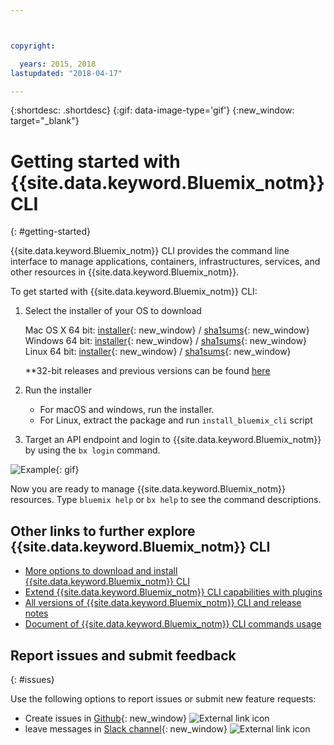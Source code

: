 ```yaml
---



copyright:

  years: 2015, 2018
lastupdated: "2018-04-17"

---
```



{:shortdesc: .shortdesc}
{:gif: data-image-type='gif'}
{:new_window: target="_blank"}


# Getting started with {{site.data.keyword.Bluemix_notm}} CLI
{: #getting-started}

{{site.data.keyword.Bluemix_notm}} CLI provides the command line interface to manage applications, containers, infrastructures, services, and other resources in {{site.data.keyword.Bluemix_notm}}. 

To get started with {{site.data.keyword.Bluemix_notm}} CLI:

1. Select the installer of your OS to download
   
   Mac OS X 64 bit: [installer](https://clis.ng.bluemix.net/download/bluemix-cli/latest/osx){: new_window} / [sha1sums](https://clis.ng.bluemix.net/download/bluemix-cli/latest/osx/checksum){: new_window} <br>
   Windows 64 bit: [installer](https://clis.ng.bluemix.net/download/bluemix-cli/latest/win64){: new_window} / [sha1sums](https://clis.ng.bluemix.net/download/bluemix-cli/latest/win64/checksum){: new_window} <br>
   Linux 64 bit: [installer](https://clis.ng.bluemix.net/download/bluemix-cli/latest/linux64){: new_window} / [sha1sums](https://clis.ng.bluemix.net/download/bluemix-cli/latest/linux64/checksum){: new_window} <br>
  
   **32-bit releases and previous versions can be found [here](all_versions.html)

1. Run the installer
   * For macOS and windows, run the installer.
   * For Linux, extract the package and run `install_bluemix_cli` script

1. Target an API endpoint and login to {{site.data.keyword.Bluemix_notm}} by using the `bx login` command.
  

  ![Example](example.gif){: gif}

Now you are ready to manage {{site.data.keyword.Bluemix_notm}} resources. Type `bluemix help` or `bx help` to see the command descriptions. 

## Other links to further explore {{site.data.keyword.Bluemix_notm}} CLI

* [More options to download and install {{site.data.keyword.Bluemix_notm}} CLI](download_cli.html)
* [Extend {{site.data.keyword.Bluemix_notm}} CLI capabilities with plugins](extend_cli.html)
* [All versions of {{site.data.keyword.Bluemix_notm}} CLI and release notes](all_versions.html)
* [Document of {{site.data.keyword.Bluemix_notm}} CLI commands usage](bx_cli.html)


## Report issues and submit feedback
{: #issues}

Use the following options to report issues or submit new feature requests:
 * Create issues in [Github](https://github.com/IBM-Bluemix/bluemix-cli-release/issues){: new_window} ![External link icon](../../../icons/launch-glyph.svg)
 * leave messages in [Slack channel](https://dwopen.slack.com/messages/bluemix-cli/){: new_window} ![External link icon](../../../icons/launch-glyph.svg)

